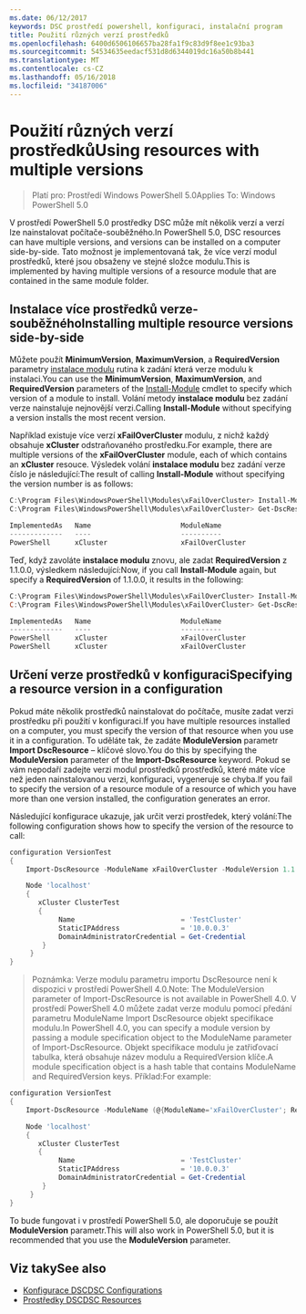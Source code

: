 ```yaml
---
ms.date: 06/12/2017
keywords: DSC prostředí powershell, konfiguraci, instalační program
title: Použití různých verzí prostředků
ms.openlocfilehash: 6400d6506106657ba28fa1f9c83d9f8ee1c93ba3
ms.sourcegitcommit: 54534635eedacf531d8d6344019dc16a50b8b441
ms.translationtype: MT
ms.contentlocale: cs-CZ
ms.lasthandoff: 05/16/2018
ms.locfileid: "34187006"
---
```

# <a name="using-resources-with-multiple-versions"></a><span data-ttu-id="7e797-103">Použití různých verzí prostředků</span><span class="sxs-lookup"><span data-stu-id="7e797-103">Using resources with multiple versions</span></span>

> <span data-ttu-id="7e797-104">Platí pro: Prostředí Windows PowerShell 5.0</span><span class="sxs-lookup"><span data-stu-id="7e797-104">Applies To: Windows PowerShell 5.0</span></span>

<span data-ttu-id="7e797-105">V prostředí PowerShell 5.0 prostředky DSC může mít několik verzí a verzí lze nainstalovat počítače-souběžného.</span><span class="sxs-lookup"><span data-stu-id="7e797-105">In PowerShell 5.0, DSC resources can have multiple versions, and versions can be installed on a computer side-by-side.</span></span> <span data-ttu-id="7e797-106">Tato možnost je implementovaná tak, že více verzí modul prostředků, které jsou obsaženy ve stejné složce modulu.</span><span class="sxs-lookup"><span data-stu-id="7e797-106">This is implemented by having multiple versions of a resource module that are contained in the same module folder.</span></span>

## <a name="installing-multiple-resource-versions-side-by-side"></a><span data-ttu-id="7e797-107">Instalace více prostředků verze-souběžného</span><span class="sxs-lookup"><span data-stu-id="7e797-107">Installing multiple resource versions side-by-side</span></span>

<span data-ttu-id="7e797-108">Můžete použít **MinimumVersion**, **MaximumVersion**, a **RequiredVersion** parametry [instalace modulu](https://technet.microsoft.com/library/dn807162.aspx) rutina k zadání která verze modulu k instalaci.</span><span class="sxs-lookup"><span data-stu-id="7e797-108">You can use the **MinimumVersion**, **MaximumVersion**, and **RequiredVersion** parameters of the [Install-Module](https://technet.microsoft.com/library/dn807162.aspx) cmdlet to specify which version of a module to install.</span></span> <span data-ttu-id="7e797-109">Volání metody **instalace modulu** bez zadání verze nainstaluje nejnovější verzi.</span><span class="sxs-lookup"><span data-stu-id="7e797-109">Calling **Install-Module** without specifying a version installs the most recent version.</span></span>

<span data-ttu-id="7e797-110">Například existuje více verzí **xFailOverCluster** modulu, z nichž každý obsahuje **xCluster** odstraňovaného prostředku.</span><span class="sxs-lookup"><span data-stu-id="7e797-110">For example, there are multiple versions of the **xFailOverCluster** module, each of which contains an **xCluster** resouce.</span></span> <span data-ttu-id="7e797-111">Výsledek volání **instalace modulu** bez zadání verze číslo je následující:</span><span class="sxs-lookup"><span data-stu-id="7e797-111">The result of calling **Install-Module** without specifying the version number is as follows:</span></span>

```powershell
C:\Program Files\WindowsPowerShell\Modules\xFailOverCluster> Install-Module xFailOverCluster
C:\Program Files\WindowsPowerShell\Modules\xFailOverCluster> Get-DscResource xCluster

ImplementedAs   Name                      ModuleName                     Version    Properties
-------------   ----                      ----------                     -------    ----------
PowerShell      xCluster                  xFailOverCluster               1.2.0.0    {DomainAdministratorCredential, ...
```

<span data-ttu-id="7e797-112">Teď, když zavoláte **instalace modulu** znovu, ale zadat **RequiredVersion** z 1.1.0.0, výsledkem následující:</span><span class="sxs-lookup"><span data-stu-id="7e797-112">Now, if you call **Install-Module** again, but specify a **RequiredVersion** of 1.1.0.0, it results in the following:</span></span>

```powershell
C:\Program Files\WindowsPowerShell\Modules\xFailOverCluster> Install-Module xFailOverCluster -RequiredVersion 1.1
C:\Program Files\WindowsPowerShell\Modules\xFailOverCluster> Get-DscResource xCluster

ImplementedAs   Name                      ModuleName                     Version    Properties
-------------   ----                      ----------                     -------    ----------
PowerShell      xCluster                  xFailOverCluster               1.1        {DomainAdministratorCredential, Name, ...
PowerShell      xCluster                  xFailOverCluster               1.2.0.0    {DomainAdministratorCredential, Name, ...
```

## <a name="specifying-a-resource-version-in-a-configuration"></a><span data-ttu-id="7e797-113">Určení verze prostředků v konfiguraci</span><span class="sxs-lookup"><span data-stu-id="7e797-113">Specifying a resource version in a configuration</span></span>

<span data-ttu-id="7e797-114">Pokud máte několik prostředků nainstalovat do počítače, musíte zadat verzi prostředku při použití v konfiguraci.</span><span class="sxs-lookup"><span data-stu-id="7e797-114">If you have multiple resources installed on a computer, you must specify the version of that resource when you use it in a configuration.</span></span> <span data-ttu-id="7e797-115">To uděláte tak, že zadáte **ModuleVersion** parametr **Import DscResource** – klíčové slovo.</span><span class="sxs-lookup"><span data-stu-id="7e797-115">You do this by specifying the **ModuleVersion** parameter of the **Import-DscResource** keyword.</span></span> <span data-ttu-id="7e797-116">Pokud se vám nepodaří zadejte verzi modul prostředků prostředků, které máte více než jeden nainstalovanou verzi, konfiguraci, vygeneruje se chyba.</span><span class="sxs-lookup"><span data-stu-id="7e797-116">If you fail to specify the version of a resource module of a resource of which you have more than one version installed, the configuration generates an error.</span></span>

<span data-ttu-id="7e797-117">Následující konfigurace ukazuje, jak určit verzi prostředek, který volání:</span><span class="sxs-lookup"><span data-stu-id="7e797-117">The following configuration shows how to specify the version of the resource to call:</span></span>

```powershell
configuration VersionTest
{
    Import-DscResource -ModuleName xFailOverCluster -ModuleVersion 1.1

    Node 'localhost'
    {
       xCluster ClusterTest
       {
            Name                          = 'TestCluster'
            StaticIPAddress               = '10.0.0.3'
            DomainAdministratorCredential = Get-Credential
        }
     }
}
```

><span data-ttu-id="7e797-118">Poznámka: Verze modulu parametru importu DscResource není k dispozici v prostředí PowerShell 4.0.</span><span class="sxs-lookup"><span data-stu-id="7e797-118">Note: The ModuleVersion parameter of Import-DscResource is not available in PowerShell 4.0.</span></span> <span data-ttu-id="7e797-119">V prostředí PowerShell 4.0 můžete zadat verze modulu pomocí předání parametru ModuleName Import DscResource objekt specifikace modulu.</span><span class="sxs-lookup"><span data-stu-id="7e797-119">In PowerShell 4.0, you can specify a module version by passing a module specification object to the ModuleName parameter of Import-DscResource.</span></span> <span data-ttu-id="7e797-120">Objekt specifikace modulu je zatřiďovací tabulka, která obsahuje název modulu a RequiredVersion klíče.</span><span class="sxs-lookup"><span data-stu-id="7e797-120">A module specification object is a hash table that contains ModuleName and RequiredVersion  keys.</span></span> <span data-ttu-id="7e797-121">Příklad:</span><span class="sxs-lookup"><span data-stu-id="7e797-121">For example:</span></span>

```powershell
configuration VersionTest
{
    Import-DscResource -ModuleName (@{ModuleName='xFailOverCluster'; RequiredVersion='1.1'} )

    Node 'localhost'
    {
       xCluster ClusterTest
       {
            Name                          = 'TestCluster'
            StaticIPAddress               = '10.0.0.3'
            DomainAdministratorCredential = Get-Credential
        }
     }
}
```

<span data-ttu-id="7e797-122">To bude fungovat i v prostředí PowerShell 5.0, ale doporučuje se použít **ModuleVersion** parametr.</span><span class="sxs-lookup"><span data-stu-id="7e797-122">This will also work in PowerShell 5.0, but it is recommended that you use the **ModuleVersion** parameter.</span></span>

## <a name="see-also"></a><span data-ttu-id="7e797-123">Viz taky</span><span class="sxs-lookup"><span data-stu-id="7e797-123">See also</span></span>
* [<span data-ttu-id="7e797-124">Konfigurace DSC</span><span class="sxs-lookup"><span data-stu-id="7e797-124">DSC Configurations</span></span>](configurations.md)
* [<span data-ttu-id="7e797-125">Prostředky DSC</span><span class="sxs-lookup"><span data-stu-id="7e797-125">DSC Resources</span></span>](resources.md)